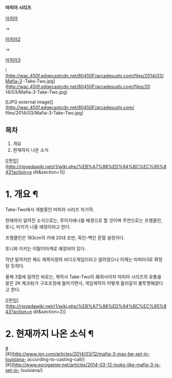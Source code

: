 **마피아 시리즈**

[마피아](%EB%A7%88%ED%94%BC%EC%95%84%28PC%EA%B2%8C%EC%9E%84%29.md)

→

[마피아2](%EB%A7%88%ED%94%BC%EC%95%842.md)

→

[마피아3](%EB%A7%88%ED%94%BC%EC%95%843.md)

  

![http://wac.450f.edgecastcdn.net/80450F/arcadesushi.com/files/2014/03/Mafia-3
-Take-Two.jpg](http://wac.450f.edgecastcdn.net/80450F/arcadesushi.com/files/20
14/03/Mafia-3-Take-Two.jpg)

[[JPG external image]](http://wac.450f.edgecastcdn.net/80450F/arcadesushi.com/
files/2014/03/Mafia-3-Take-Two.jpg)

## 목차

    

1. 개요 
2. 현재까지 나온 소식 

[[편집](http://rigvedawiki.net/r1/wiki.php/%EB%A7%88%ED%94%BC%EC%95%843?action=e
dit&section=1)]

# 1. 개요 ¶

Take-Two에서 개발중인 마피아 시리즈 차기작.

  

현재까지 알려진 소식으로는, 루이지애나를 배경으로 할 것이며 주연으로는 프랭클린, 토니, 미키가 나올 예정이라고 한다.

  

프랭클린은 183cm의 키에 20대 초반, 흑인-백인 혼혈 설정이다.

  

토니와 미키는 이탈리아계로 예정되어 있다.

  

작년 말까지만 해도 제목미정의 비디오게임이라고 알려졌으나 이제는 마피아3로 확정 된 듯하다.

  

올해 3월에 알려진 바로는, 제작사 Take-Two의 母회사이자 마피아 시리즈의 유통을 맡은 2K 체코社가 구조조정에 들어가면서, 게임제작이
어떻게 흘러갈지 불투명해졌다고 한다.

  

[[편집](http://rigvedawiki.net/r1/wiki.php/%EB%A7%88%ED%94%BC%EC%95%843?action=e
dit&section=2)]

# 2. 현재까지 나온 소식 ¶

  
  

[#](http://arcadesushi.com/mafia-3-might-be-taking-us-down-to-louisiana/)  
[#](http://www.ign.com/articles/2014/03/12/mafia-3-may-be-set-in-louisiana-
according-to-casting-call/)  
[#](http://www.eurogamer.net/articles/2014-03-12-looks-like-mafia-3-is-set-in-
louisiana/)

